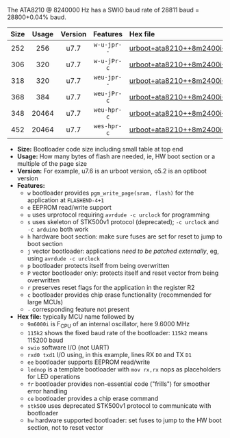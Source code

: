 The ATA8210 @ 8240000 Hz has a SWIO baud rate of 28811 baud = 28800+0.04% baud.

|Size|Usage|Version|Features|Hex file|
|:-:|:-:|:-:|:-:|:--|
|252|256|u7.7|`w-u-jpr--`|[urboot+ata8210++8m2400i+++28k8_swio_rxb0_txb1.hex](https://raw.githubusercontent.com/stefanrueger/urboot.hex/main/mcus/ata8210/internal_oscillator/fint++8m2400_Hz/br+++28k8_bps/urboot+ata8210++8m2400i+++28k8_swio_rxb0_txb1.hex)|
|306|320|u7.7|`w-u-jPr-c`|[urboot+ata8210++8m2400i+++28k8_swio_rxb0_txb1_lednop_fr_ce.hex](https://raw.githubusercontent.com/stefanrueger/urboot.hex/main/mcus/ata8210/internal_oscillator/fint++8m2400_Hz/br+++28k8_bps/urboot+ata8210++8m2400i+++28k8_swio_rxb0_txb1_lednop_fr_ce.hex)|
|318|320|u7.7|`weu-jpr--`|[urboot+ata8210++8m2400i+++28k8_swio_rxb0_txb1_ee.hex](https://raw.githubusercontent.com/stefanrueger/urboot.hex/main/mcus/ata8210/internal_oscillator/fint++8m2400_Hz/br+++28k8_bps/urboot+ata8210++8m2400i+++28k8_swio_rxb0_txb1_ee.hex)|
|368|384|u7.7|`weu-jPr-c`|[urboot+ata8210++8m2400i+++28k8_swio_rxb0_txb1_ee_lednop_fr_ce.hex](https://raw.githubusercontent.com/stefanrueger/urboot.hex/main/mcus/ata8210/internal_oscillator/fint++8m2400_Hz/br+++28k8_bps/urboot+ata8210++8m2400i+++28k8_swio_rxb0_txb1_ee_lednop_fr_ce.hex)|
|348|20464|u7.7|`weu-hpr-c`|[urboot+ata8210++8m2400i+++28k8_swio_rxb0_txb1_ee_lednop_fr_ce_hw.hex](https://raw.githubusercontent.com/stefanrueger/urboot.hex/main/mcus/ata8210/internal_oscillator/fint++8m2400_Hz/br+++28k8_bps/urboot+ata8210++8m2400i+++28k8_swio_rxb0_txb1_ee_lednop_fr_ce_hw.hex)|
|452|20464|u7.7|`wes-hpr-c`|[urboot+ata8210++8m2400i+++28k8_swio_rxb0_txb1_ee_lednop_fr_ce_stk500_hw.hex](https://raw.githubusercontent.com/stefanrueger/urboot.hex/main/mcus/ata8210/internal_oscillator/fint++8m2400_Hz/br+++28k8_bps/urboot+ata8210++8m2400i+++28k8_swio_rxb0_txb1_ee_lednop_fr_ce_stk500_hw.hex)|

- **Size:** Bootloader code size including small table at top end
- **Usage:** How many bytes of flash are needed, ie, HW boot section or a multiple of the page size
- **Version:** For example, u7.6 is an urboot version, o5.2 is an optiboot version
- **Features:**
  + `w` bootloader provides `pgm_write_page(sram, flash)` for the application at `FLASHEND-4+1`
  + `e` EEPROM read/write support
  + `u` uses urprotocol requiring `avrdude -c urclock` for programming
  + `s` uses skeleton of STK500v1 protocol (deprecated); `-c urclock` and `-c arduino` both work
  + `h` hardware boot section: make sure fuses are set for reset to jump to boot section
  + `j` vector bootloader: applications *need to be patched externally*, eg, using `avrdude -c urclock`
  + `p` bootloader protects itself from being overwritten
  + `P` vector bootloader only: protects itself and reset vector from being overwritten
  + `r` preserves reset flags for the application in the register R2
  + `c` bootloader provides chip erase functionality (recommended for large MCUs)
  + `-` corresponding feature not present
- **Hex file:** typically MCU name followed by
  + `9m6000i` is F<sub>CPU</sub> of an internal oscillator, here 9.6000 MHz
  + `115k2` shows the fixed baud rate of the bootloader: `115k2` means 115200 baud
  + `swio` software I/O (not UART)
  + `rxd0 txd1` I/O using, in this example, lines RX `D0` and TX `D1`
  + `ee` bootloader supports EEPROM read/write
  + `lednop` is a template bootloader with `mov rx,rx` nops as placeholders for LED operations
  + `fr` bootloader provides non-essential code ("frills") for smoother error handling
  + `ce` bootloader provides a chip erase command
  + `stk500` uses deprecated STK500v1 protocol to communicate with bootloader
  + `hw` hardware supported bootloader: set fuses to jump to the HW boot section, not to reset vector
